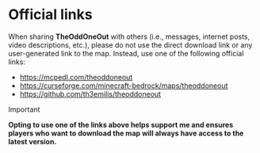 # Official links

When sharing **TheOddOneOut** with others (i.e., messages, internet posts, video descriptions, etc.), please do not use the direct download link or any user-generated link to the map. Instead, use one of the following official links:
- https://mcpedl.com/theoddoneout
- https://curseforge.com/minecraft-bedrock/maps/theoddoneout
- https://github.com/th3emilis/theoddoneout

> [!IMPORTANT]
> **Opting to use one of the links above helps support me and ensures players who want to download the map will always have access to the latest version.**
